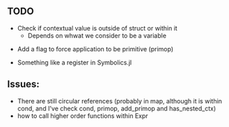 ## TODO

- Check if contextual value is outside of struct or within it
  - Depends on whwat we consider to be a variable
+  Add a flag to force application to be primitive (primop)
- Something like a register in Symbolics.jl

## Issues:
- There are still circular references (probably in map, although it is within cond, and I've check cond, primop, add_primop and has_nested_ctx)
- how to call higher order functions within Expr
